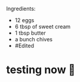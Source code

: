 Ingredients:

- 12 eggs
- 6 tbsp of sweet cream
- 1 tbsp butter
- a bunch chives
- #Edited
# testing now 🤠
